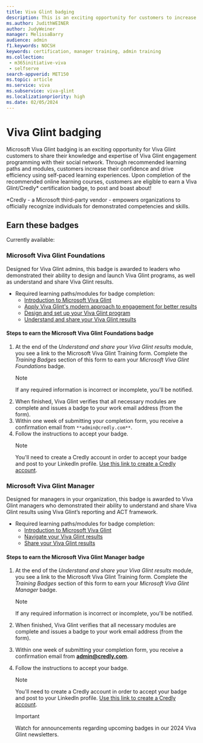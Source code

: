 ```yaml
---
title: Viva Glint badging
description: This is an exciting opportunity for customers to increase their confidence using Viva Glint's methodology through online learning course where, upon completion, you will earn a Viva Glint badge to share on your LinkedIn profile! 
ms.author: JudithWEINER
author: JudyWeiner
manager: MelissaBarry
audience: admin
f1.keywords: NOCSH
keywords: certification, manager training, admin training
ms.collection: 
 - m365initiative-viva
 - selfserve
search-appverid: MET150
ms.topic: article
ms.service: viva
ms.subservice: viva-glint
ms.localizationpriority: high
ms.date: 02/05/2024
---
```


# Viva Glint badging

Microsoft Viva Glint badging is an exciting opportunity for Viva Glint customers to share their knowledge and expertise of Viva Glint engagement programming with their social network. Through recommended learning paths and modules, customers increase their confidence and drive efficiency using self-paced learning experiences. Upon completion of the recommended online learning courses, customers are eligible to earn a Viva Glint/Credly* certification badge, to post and boast about!

*Credly - a Microsoft third-party vendor - empowers organizations to officially recognize individuals for demonstrated competencies and skills. 
 
## Earn these badges    

Currently available:

### Microsoft Viva Glint Foundations  

Designed for Viva Glint admins, this badge is awarded to leaders who demonstrated their ability to design and launch Viva Glint programs, as well as understand and share Viva Glint results.

- Required learning paths/modules for badge completion:
  - [Introduction to Microsoft Viva Glint](/training/modules/viva-glint-introduction-viva-glint/)
  - [Apply Viva Glint's modern approach to engagement for better results](/training/paths/viva-glint-engagement/)
  - [Design and set up your Viva Glint program](/training/paths/viva-glint-program-design-setup/)
  - [Understand and share your Viva Glint results](https://go.microsoft.com/fwlink/?linkid=2259027)

#### Steps to earn the Microsoft Viva Glint Foundations badge
1. At the end of the *Understand and share your Viva Glint results* module, you see a link to the Microsoft Viva Glint Training form. Complete the *Training Badges* section of this form to earn your *Microsoft Viva Glint Foundations* badge.
   > [!NOTE]
   > If any required information is incorrect or incomplete, you'll be notified.
2. When finished, Viva Glint verifies that all necessary modules are complete and issues a badge to your work email address (from the form).
1. Within one week of submitting your completion form, you receive a confirmation email from `**admin@credly.com**`.
1. Follow the instructions to accept your badge.
   > [!NOTE]
   > You'll need to create a Credly account in order to accept your badge and post to your LinkedIn profile. [Use this link to create a Credly account](https://nam06.safelinks.protection.outlook.com/?url=https%3A%2F%2Fsupport.credly.com%2Fhc%2Fen-us%2Farticles%2F360021222231-How-to-accept-and-manage-your-digital-badge&data=05%7C02%7Cjudithweiner%40microsoft.com%7Cee0417e35c7a47a407ab08dc268256cf%7C72f988bf86f141af91ab2d7cd011db47%7C1%7C0%7C638427588480631799%7CUnknown%7CTWFpbGZsb3d8eyJWIjoiMC4wLjAwMDAiLCJQIjoiV2luMzIiLCJBTiI6Ik1haWwiLCJXVCI6Mn0%3D%7C0%7C%7C%7C&sdata=isNyBUAli3AD0kflVT3rXRo8rSyQhkplZOWfLdDzjgQ%3D&reserved=0).

### Microsoft Viva Glint Manager 

Designed for managers in your organization, this badge is awarded to Viva Glint managers who demonstrated their ability to understand and share Viva Glint results using Viva Glint’s reporting and ACT framework.

- Required learning paths/modules for badge completion:
  - [Introduction to Microsoft Viva Glint](/training/modules/viva-glint-introduction-viva-glint/)
  - [Navigate your Viva Glint results](/training/modules/viva-glint-navigate-share-viva-glint-results/)
  - [Share your Viva Glint results](/training/modules/viva-glint-share-viva-glint-results/)

#### Steps to earn the Microsoft Viva Glint Manager badge

1. At the end of the *Understand and share your Viva Glint results* module, you see a link to the Microsoft Viva Glint Training form. Complete the *Training Badges* section of this form to earn your *Microsoft Viva Glint Manager* badge.
   > [!NOTE]
   > If any required information is incorrect or incomplete, you'll be notified.
1. When finished, Viva Glint verifies that all necessary modules are complete and issues a badge to your work email address (from the form).
1. Within one week of submitting your completion form, you receive a confirmation email from **admin@credly.com**.
1. Follow the instructions to accept your badge.
   > [!NOTE]
   > You'll need to create a Credly account in order to accept your badge and post to your LinkedIn profile. [Use this link to create a Credly account](https://nam06.safelinks.protection.outlook.com/?url=https%3A%2F%2Fsupport.credly.com%2Fhc%2Fen-us%2Farticles%2F360021222231-How-to-accept-and-manage-your-digital-badge&data=05%7C02%7Cjudithweiner%40microsoft.com%7Cee0417e35c7a47a407ab08dc268256cf%7C72f988bf86f141af91ab2d7cd011db47%7C1%7C0%7C638427588480631799%7CUnknown%7CTWFpbGZsb3d8eyJWIjoiMC4wLjAwMDAiLCJQIjoiV2luMzIiLCJBTiI6Ik1haWwiLCJXVCI6Mn0%3D%7C0%7C%7C%7C&sdata=isNyBUAli3AD0kflVT3rXRo8rSyQhkplZOWfLdDzjgQ%3D&reserved=0).

   > [!IMPORTANT]
   > Watch for announcements regarding upcoming badges in our 2024 Viva Glint newsletters.
 
 
